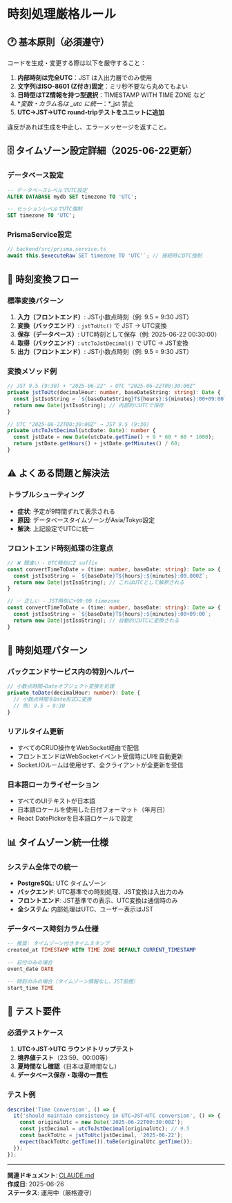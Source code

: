 # 時刻処理厳格ルール

## 🕐 基本原則（必須遵守）

コードを生成・変更する際は以下を厳守すること：

1. **内部時刻は完全UTC**：JST は入出力層でのみ使用
2. **文字列はISO-8601 (Z付き)固定**：ミリ秒不要なら丸めてもよい
3. **日時型はTZ情報を持つ型選択**：TIMESTAMP WITH TIME ZONE など
4. **変数・カラム名は *_utc に統一**：*_jst 禁止
5. **UTC→JST→UTC round-tripテストをユニットに追加**

違反があれば生成を中止し、エラーメッセージを返すこと。

## 🗄️ タイムゾーン設定詳細（2025-06-22更新）

### データベース設定
```sql
-- データベースレベルでUTC設定
ALTER DATABASE mydb SET timezone TO 'UTC';

-- セッションレベルでUTC強制
SET timezone TO 'UTC';
```

### PrismaService設定
```typescript
// backend/src/prisma.service.ts
await this.$executeRaw`SET timezone TO 'UTC'`; // 接続時にUTC強制
```

## 🔄 時刻変換フロー

### 標準変換パターン
1. **入力（フロントエンド）**: JST小数点時刻（例: 9.5 = 9:30 JST）
2. **変換（バックエンド）**: `jstToUtc()` で JST → UTC変換
3. **保存（データベース）**: UTC時刻として保存（例: 2025-06-22 00:30:00）
4. **取得（バックエンド）**: `utcToJstDecimal()` で UTC → JST変換
5. **出力（フロントエンド）**: JST小数点時刻（例: 9.5 = 9:30 JST）

### 変換メソッド例
```typescript
// JST 9.5 (9:30) + "2025-06-22" → UTC "2025-06-22T00:30:00Z"
private jstToUtc(decimalHour: number, baseDateString: string): Date {
  const jstIsoString = `${baseDateString}T${hours}:${minutes}:00+09:00`;
  return new Date(jstIsoString); // 内部的にUTCで保存
}

// UTC "2025-06-22T00:30:00Z" → JST 9.5 (9:30)
private utcToJstDecimal(utcDate: Date): number {
  const jstDate = new Date(utcDate.getTime() + 9 * 60 * 60 * 1000);
  return jstDate.getHours() + jstDate.getMinutes() / 60;
}
```

## ⚠️ よくある問題と解決法

### トラブルシューティング
- **症状**: 予定が9時間ずれて表示される
- **原因**: データベースタイムゾーンがAsia/Tokyo設定
- **解決**: 上記設定でUTCに統一

### フロントエンド時刻処理の注意点
```typescript
// ❌ 間違い - UTC時刻にZ suffix
const convertTimeToDate = (time: number, baseDate: string): Date => {
  const jstIsoString = `${baseDate}T${hours}:${minutes}:00.000Z`;
  return new Date(jstIsoString); // これはUTCとして解釈される
}

// ✅ 正しい - JST時刻に+09:00 timezone
const convertTimeToDate = (time: number, baseDate: string): Date => {
  const jstIsoString = `${baseDate}T${hours}:${minutes}:00+09:00`;
  return new Date(jstIsoString); // 自動的にUTCに変換される
}
```

## 🔧 時刻処理パターン

### バックエンドサービス内の特別ヘルパー
```typescript
// 小数点時間→Dateオブジェクト変換を処理
private toDate(decimalHour: number): Date {
  // 小数点時間をDate形式に変換
  // 例: 9.5 → 9:30
}
```

### リアルタイム更新
- すべてのCRUD操作をWebSocket経由で配信
- フロントエンドはWebSocketイベント受信時にUIを自動更新
- Socket.IOルームは使用せず、全クライアントが全更新を受信

### 日本語ローカライゼーション
- すべてのUIテキストが日本語
- 日本語ロケールを使用した日付フォーマット（年月日）
- React DatePickerを日本語ロケールで設定

## 📊 タイムゾーン統一仕様

### システム全体での統一
- **PostgreSQL**: UTC タイムゾーン
- **バックエンド**: UTC基準での時刻処理、JST変換は入出力のみ
- **フロントエンド**: JST基準での表示、UTC変換は通信時のみ
- **全システム**: 内部処理はUTC、ユーザー表示はJST

### データベース時刻カラム仕様
```sql
-- 推奨: タイムゾーン付きタイムスタンプ
created_at TIMESTAMP WITH TIME ZONE DEFAULT CURRENT_TIMESTAMP

-- 日付のみの場合
event_date DATE

-- 時刻のみの場合（タイムゾーン情報なし、JST前提）
start_time TIME
```

## 🧪 テスト要件

### 必須テストケース
1. **UTC→JST→UTC ラウンドトリップテスト**
2. **境界値テスト**（23:59、00:00等）
3. **夏時間なし確認**（日本は夏時間なし）
4. **データベース保存・取得の一貫性**

### テスト例
```typescript
describe('Time Conversion', () => {
  it('should maintain consistency in UTC→JST→UTC conversion', () => {
    const originalUtc = new Date('2025-06-22T00:30:00Z');
    const jstDecimal = utcToJstDecimal(originalUtc); // 9.5
    const backToUtc = jstToUtc(jstDecimal, '2025-06-22');
    expect(backToUtc.getTime()).toBe(originalUtc.getTime());
  });
});
```

---

**関連ドキュメント**: [CLAUDE.md](../../CLAUDE.md)  
**作成日**: 2025-06-26  
**ステータス**: 運用中（厳格遵守）